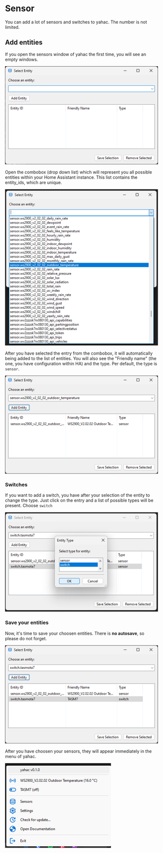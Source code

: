 # Sensor

You can add a lot of sensors and switches to yahac. The number is not limited.

## Add entities

If you open the sensors window of yahac the first time, you will see an empty windows.

![Sensors - first start](assets/screenshots/yahac_sensors_empty.png)

Open the combobox (drop down list) which will represent you all possible entities within your Home Assistant instance.
This list contains the entity_ids, which are unique.

![Sensors - select entity](assets/screenshots/yahac_sensors_select_entity.png)

After you have selected the entry from the combobox, it will automatically being added to the list of entities. You will also see the "Friendly name" (the one, you have configuration within HA) and the type. Per default, the type is `sensor`.

![Sensors - add entity sensor](assets/screenshots/yahac_sensors_add_entity_sensor.png)

### Switches
If you want to add a switch, you have after your selection of the entity to change the type. Just click on the entry and a list of possible types will be present. Choose `switch`

![Sensors - add entity switch](assets/screenshots/yahac_sensors_add_entity_switch.png)

### Save your entities
Now, it's time to save your choosen entities. There is **no autosave**, so please do not forget.

![Sensors - save](assets/screenshots/yahac_sensors_save.png)

After you have choosen your sensors, they will appear immediately in the menu of yahac.

![yahac in tray Icon](assets/screenshots/yahac_traymenu_with_entities.png)